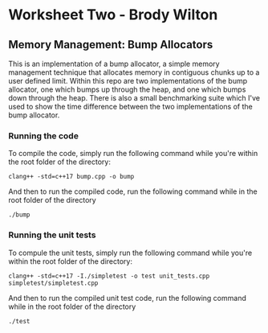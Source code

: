 # Worksheet Two - Brody Wilton

## Memory Management: Bump Allocators

This is an implementation of a bump allocator, a simple memory management technique that allocates memory in contiguous chunks up to a user defined limit. Within this repo are two implementations of the bump allocator, one which bumps up through the heap, and one which bumps down through the heap. There is also a small benchmarking suite which I've used to show the time difference between the two implementations of the bump allocator.

### Running the code

To compile the code, simply run the following command while you're within the root folder of the directory:

``` clang++ -std=c++17 bump.cpp -o bump ```

And then to run the compiled code, run the following command while in the root folder of the directory

``` ./bump ```

### Running the unit tests

To compule the unit tests, simply run the following command while you're within the root folder of the directory:

``` clang++ -std=c++17 -I./simpletest -o test unit_tests.cpp simpletest/simpletest.cpp ```

And then to run the compiled unit test code, run the following command while in the root folder of the directory

``` ./test ```